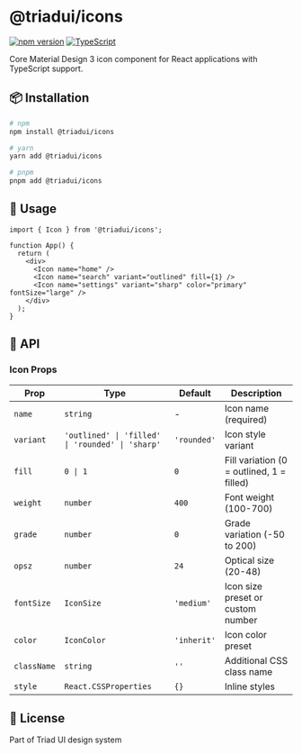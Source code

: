 # @triadui/icons

[![npm version](https://badge.fury.io/js/@triadui/icons.svg)](https://badge.fury.io/js/@triadui/icons)
[![TypeScript](https://img.shields.io/badge/TypeScript-Ready-blue.svg)](https://www.typescriptlang.org/)

Core Material Design 3 icon component for React applications with TypeScript support.

## 📦 Installation

```bash
# npm
npm install @triadui/icons

# yarn
yarn add @triadui/icons

# pnpm
pnpm add @triadui/icons
```

## 🚀 Usage

```tsx
import { Icon } from '@triadui/icons';

function App() {
  return (
    <div>
      <Icon name="home" />
      <Icon name="search" variant="outlined" fill={1} />
      <Icon name="settings" variant="sharp" color="primary" fontSize="large" />
    </div>
  );
}
```

## 📖 API

### Icon Props

| Prop | Type | Default | Description |
|------|------|---------|-------------|
| `name` | `string` | - | Icon name (required) |
| `variant` | `'outlined' \| 'filled' \| 'rounded' \| 'sharp'` | `'rounded'` | Icon style variant |
| `fill` | `0 \| 1` | `0` | Fill variation (0 = outlined, 1 = filled) |
| `weight` | `number` | `400` | Font weight (100-700) |
| `grade` | `number` | `0` | Grade variation (-50 to 200) |
| `opsz` | `number` | `24` | Optical size (20-48) |
| `fontSize` | `IconSize` | `'medium'` | Icon size preset or custom number |
| `color` | `IconColor` | `'inherit'` | Icon color preset |
| `className` | `string` | `''` | Additional CSS class name |
| `style` | `React.CSSProperties` | `{}` | Inline styles |

## 📄 License

Part of Triad UI design system
